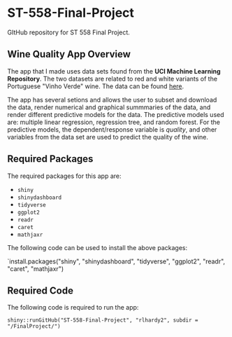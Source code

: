 # ST-558-Final-Project
GItHub repository for ST 558 Final Project.

## Wine Quality App Overview

The app that I made uses data sets found from the **UCI Machine Learning Repository**. The two datasets are related to red and white variants of the Portuguese "Vinho Verde" wine. The data can be found [here](https://archive.ics.uci.edu/ml/datasets/wine+quality).

The app has several setions and allows the user to subset and download the data, render numerical and graphical summmaries of the data, and render different predictive models for the data. The predictive models used are: multiple linear regression, regression tree, and random forest. For the predictive models, the dependent/response variable is *quality*, and other variables from the data set are used to predict the quality of the wine.

## Required Packages

The required packages for this app are:

* `shiny`
* `shinydashboard`
* `tidyverse`
* `ggplot2`
* `readr`
* `caret`
* `mathjaxr`

The following code can be used to install the above packages:

`install.packages("shiny", "shinydashboard", "tidyverse", "ggplot2", "readr", "caret", "mathjaxr")

## Required Code

The following code is required to run the app:

`shiny::runGitHub("ST-558-Final-Project", "rlhardy2", subdir = "/FinalProject/")`
